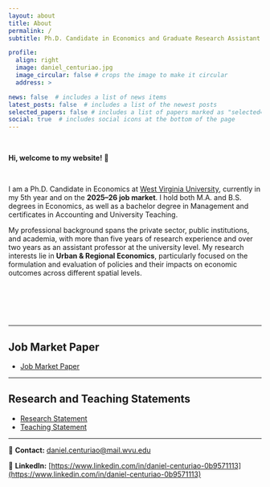 ```yaml
---
layout: about
title: About
permalink: /
subtitle: Ph.D. Candidate in Economics and Graduate Research Assistant at <a href='https://rri.wvu.edu/'>Regional Research Institute - RRI</a>.

profile:
  align: right
  image: daniel_centuriao.jpg
  image_circular: false # crops the image to make it circular
  address: >

news: false  # includes a list of news items
latest_posts: false  # includes a list of the newest posts
selected_papers: false # includes a list of papers marked as "selected={true}"
social: true  # includes social icons at the bottom of the page
---
```



<br> 

**Hi, welcome to my website!** 👋  

<br> 

I am a Ph.D. Candidate in Economics at [West Virginia University](https://www.wvu.edu/), currently in my 5th year and on the **2025–26 job market**. I hold both M.A. and B.S. degrees in Economics, as well as a bachelor degree in Management and certificates in Accounting and University Teaching.  

My professional background spans the private sector, public institutions, and academia, with more than five years of research experience and over two years as an assistant professor at the university level. My research interests lie in **Urban & Regional Economics**, particularly focused on the formulation and evaluation of policies and their impacts on economic outcomes across different spatial levels.

<br><br>   <!-- adds empty vertical space -->
<br><br>

---

## Job Market Paper  


<ul class="doc-link">
  <li>
    <a class="doc-link"
       href="{{ '/assets/pdf/jmp.pdf' | relative_url }}"
       download="Daniel_Centuriao_JMP.pdf">
      <span>Job Market Paper</span>
      <i class="fas fa-file-pdf"></i>
    </a>
  </li>
</ul>



---

## Research and Teaching Statements

<ul class="doc-link">
  <li>
    <a class="doc-link"
       href="{{ '/assets/pdf/Research_Statement.pdf' | relative_url }}"
       download="Daniel_Centuriao_Research_Statement.pdf">
      <span>Research Statement</span>
      <i class="fas fa-file-pdf"></i>
    </a>
  </li>
  <li>
    <a class="doc-link"
       href="{{ '/assets/pdf/Teaching_Statement.pdf' | relative_url }}"
       download="Daniel_Centuriao_Teaching_Statement.pdf">
      <span>Teaching Statement</span>
      <i class="fas fa-file-pdf"></i>
    </a>
  </li>
</ul>


---

📩 **Contact:** [daniel.centuriao@mail.wvu.edu](mailto:daniel.centuriao@mail.wvu.edu)

🔗 **LinkedIn:** [https://www.linkedin.com/in/daniel-centuriao-0b9571113](https://www.linkedin.com/in/daniel-centuriao-0b9571113) 